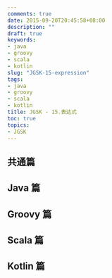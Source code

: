 ```yaml
---
comments: true
date: 2015-09-20T20:45:58+08:00
description: ""
draft: true
keywords:
- java
- groovy
- scala
- kotlin
slug: "JGSK-15-expression"
tags:
- java
- groovy
- scala
- kotlin
title: JGSK - 15.表达式
toc: true
topics:
- JGSK
---
```


## 共通篇



## Java 篇

## Groovy 篇

## Scala 篇

## Kotlin 篇